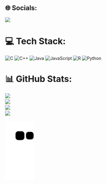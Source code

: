 
## 🌐 Socials:
[![](https://visitcount.itsvg.in/api?id=lamisgosu11&icon=5&color=12)](https://visitcount.itsvg.in)
# 💻 Tech Stack:
![C](https://img.shields.io/badge/c-%2300599C.svg?style=flat&logo=c&logoColor=white) ![C++](https://img.shields.io/badge/c++-%2300599C.svg?style=flat&logo=c%2B%2B&logoColor=white) ![Java](https://img.shields.io/badge/java-%23ED8B00.svg?style=flat&logo=java&logoColor=white) ![JavaScript](https://img.shields.io/badge/javascript-%23323330.svg?style=flat&logo=javascript&logoColor=%23F7DF1E) ![R](https://img.shields.io/badge/r-%23276DC3.svg?style=flat&logo=r&logoColor=white) ![Python](https://img.shields.io/badge/python-3670A0?style=flat&logo=python&logoColor=ffdd54)
# 📊 GitHub Stats:
![](https://github-readme-stats-lamisgosu11.vercel.app/?username=lamisgosu11&show_icons=true)<br/>
![](https://github-readme-stats-lamisgosu11.vercel.app/api?username=lamisgosu11&theme=ayu-mirage&hide_border=false&include_all_commits=true&count_private=true)<br/>
![](https://github-readme-stats-lamisgosu11.vercel.app/?user=lamisgosu11&theme=ayu-mirage&hide_border=false)<br/>
![](https://github-readme-stats-lamisgosu11.vercel.app/api/top-langs/?username=lamisgosu11&theme=ayu-mirage&hide_border=false&include_all_commits=true&count_private=true&layout=compact)
<!-- ![GitHub Activity Graph](https://github-readme-activity-graph.cyclic.app/graph?username=lamisgosu11&theme=rogue) -->
![Snake Animation](https://github.com/lamisgosu11/lamisgosu11/blob/output/github-contribution-grid-snake-dark.svg)



</details>
